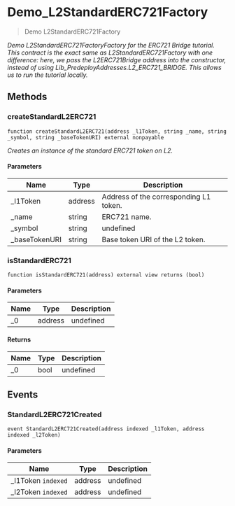 # Demo_L2StandardERC721Factory



> Demo L2StandardERC721Factory



*Demo L2StandardERC721FactoryFactory for the ERC721 Bridge tutorial. This contract is the exact same as L2StandardERC721Factory with one difference: here, we pass the L2ERC721Bridge address into the constructor, instead of using  Lib_PredeployAddresses.L2_ERC721_BRIDGE. This allows us to run the tutorial locally.*

## Methods

### createStandardL2ERC721

```solidity
function createStandardL2ERC721(address _l1Token, string _name, string _symbol, string _baseTokenURI) external nonpayable
```



*Creates an instance of the standard ERC721 token on L2.*

#### Parameters

| Name | Type | Description |
|---|---|---|
| _l1Token | address | Address of the corresponding L1 token.
| _name | string | ERC721 name.
| _symbol | string | undefined
| _baseTokenURI | string | Base token URI of the L2 token.

### isStandardERC721

```solidity
function isStandardERC721(address) external view returns (bool)
```





#### Parameters

| Name | Type | Description |
|---|---|---|
| _0 | address | undefined

#### Returns

| Name | Type | Description |
|---|---|---|
| _0 | bool | undefined



## Events

### StandardL2ERC721Created

```solidity
event StandardL2ERC721Created(address indexed _l1Token, address indexed _l2Token)
```





#### Parameters

| Name | Type | Description |
|---|---|---|
| _l1Token `indexed` | address | undefined |
| _l2Token `indexed` | address | undefined |



